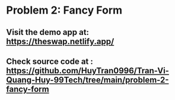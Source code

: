 # Problem 2: Fancy Form

## Visit the demo app at: https://theswap.netlify.app/

## Check source code at : https://github.com/HuyTran0996/Tran-Vi-Quang-Huy-99Tech/tree/main/problem-2-fancy-form
